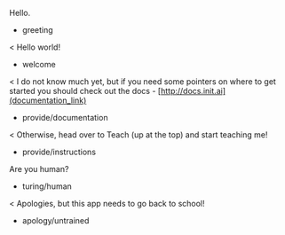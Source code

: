 Hello.
* greeting

< Hello world!
* welcome

< I do not know much yet, but if you need some pointers on where to get started you should check out the docs -
[http://docs.init.ai](documentation_link)
* provide/documentation

< Otherwise, head over to Teach (up at the top) and start teaching me!
* provide/instructions

Are you human?
* turing/human

< Apologies, but this app needs to go back to school!
* apology/untrained
